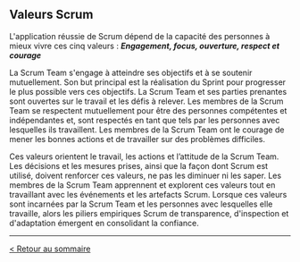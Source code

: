## Valeurs Scrum

L'application réussie de Scrum dépend de la capacité des personnes à mieux vivre ces cinq valeurs :
***Engagement, focus, ouverture, respect et courage***

La Scrum Team s'engage à atteindre ses objectifs et à se soutenir mutuellement. Son but principal est la réalisation du Sprint pour progresser le plus possible vers ces objectifs. La Scrum Team et ses parties prenantes sont ouvertes sur le travail et les défis à relever. Les membres de la Scrum Team se respectent mutuellement pour être des personnes compétentes et indépendantes et, sont respectés en tant que tels par les personnes avec lesquelles ils travaillent. Les membres de la Scrum Team ont le courage de mener les bonnes actions et de travailler sur des problèmes difficiles.

Ces valeurs orientent le travail, les actions et l’attitude de la Scrum Team. Les décisions et les mesures prises, ainsi que la façon dont Scrum est utilisé, doivent renforcer ces valeurs, ne pas les diminuer ni les saper. Les membres de la Scrum Team apprennent et explorent ces valeurs tout en travaillant avec les événements et les artefacts Scrum. Lorsque ces valeurs sont incarnées par la Scrum Team et les personnes avec lesquelles elle travaille, alors les piliers empiriques Scrum de transparence, d'inspection et d'adaptation émergent en consolidant la confiance.

---

[< Retour au sommaire](../LE-GUIDE-SCRUM.md)
